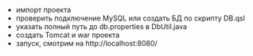 - импорт проекта
- проверить подключение MySQL или создать БД по скрипту DB.qsl
- указать полный путь до db.properties в DbUtil.java
- создать Tomcat и war проекта
- запуск, смотрим на http://localhost:8080/
